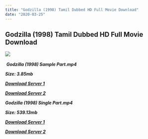 ```yaml
---
title: "Godzilla (1998) Tamil Dubbed HD Full Movie Download"
date: "2020-03-25"
---
```


## Godzilla (1998) Tamil Dubbed HD Full Movie Download

![](https://images.moviebuff.com/8a6880ec-b0fe-45d1-8b10-e1add70275ce?w=1000) 

 _**Godzilla (1998) Sample Part.mp4**_

_**Size: 3.85mb**_

[_**Download Server 1**_](http://du.wetransfer.vip/files/Tamil{5adf554ba90925c4992f0fe8eae1093bfca14c1a880041370a5a335b793ae9c1}20Dubbed{5adf554ba90925c4992f0fe8eae1093bfca14c1a880041370a5a335b793ae9c1}20Movies/Tamil{5adf554ba90925c4992f0fe8eae1093bfca14c1a880041370a5a335b793ae9c1}20Dubbed{5adf554ba90925c4992f0fe8eae1093bfca14c1a880041370a5a335b793ae9c1}20Collections/Godzilla{5adf554ba90925c4992f0fe8eae1093bfca14c1a880041370a5a335b793ae9c1}20Quadrilogy{5adf554ba90925c4992f0fe8eae1093bfca14c1a880041370a5a335b793ae9c1}20Collections/Godzilla{5adf554ba90925c4992f0fe8eae1093bfca14c1a880041370a5a335b793ae9c1}20(1998)/Godzilla{5adf554ba90925c4992f0fe8eae1093bfca14c1a880041370a5a335b793ae9c1}20(1998){5adf554ba90925c4992f0fe8eae1093bfca14c1a880041370a5a335b793ae9c1}20Sample{5adf554ba90925c4992f0fe8eae1093bfca14c1a880041370a5a335b793ae9c1}20HD.mp4)

[_**Download Server 2**_](http://du.wetransfer.vip/files/Tamil{5adf554ba90925c4992f0fe8eae1093bfca14c1a880041370a5a335b793ae9c1}20Dubbed{5adf554ba90925c4992f0fe8eae1093bfca14c1a880041370a5a335b793ae9c1}20Movies/Tamil{5adf554ba90925c4992f0fe8eae1093bfca14c1a880041370a5a335b793ae9c1}20Dubbed{5adf554ba90925c4992f0fe8eae1093bfca14c1a880041370a5a335b793ae9c1}20Collections/Godzilla{5adf554ba90925c4992f0fe8eae1093bfca14c1a880041370a5a335b793ae9c1}20Quadrilogy{5adf554ba90925c4992f0fe8eae1093bfca14c1a880041370a5a335b793ae9c1}20Collections/Godzilla{5adf554ba90925c4992f0fe8eae1093bfca14c1a880041370a5a335b793ae9c1}20(1998)/Godzilla{5adf554ba90925c4992f0fe8eae1093bfca14c1a880041370a5a335b793ae9c1}20(1998){5adf554ba90925c4992f0fe8eae1093bfca14c1a880041370a5a335b793ae9c1}20Sample{5adf554ba90925c4992f0fe8eae1093bfca14c1a880041370a5a335b793ae9c1}20HD.mp4)

_**Godzilla (1998) Single Part.mp4**_

_**Size: 539.13mb**_

[_**Download Server 1**_](http://du.wetransfer.vip/files/Tamil{5adf554ba90925c4992f0fe8eae1093bfca14c1a880041370a5a335b793ae9c1}20Dubbed{5adf554ba90925c4992f0fe8eae1093bfca14c1a880041370a5a335b793ae9c1}20Movies/Tamil{5adf554ba90925c4992f0fe8eae1093bfca14c1a880041370a5a335b793ae9c1}20Dubbed{5adf554ba90925c4992f0fe8eae1093bfca14c1a880041370a5a335b793ae9c1}20Collections/Godzilla{5adf554ba90925c4992f0fe8eae1093bfca14c1a880041370a5a335b793ae9c1}20Quadrilogy{5adf554ba90925c4992f0fe8eae1093bfca14c1a880041370a5a335b793ae9c1}20Collections/Godzilla{5adf554ba90925c4992f0fe8eae1093bfca14c1a880041370a5a335b793ae9c1}20(1998)/Godzilla{5adf554ba90925c4992f0fe8eae1093bfca14c1a880041370a5a335b793ae9c1}20(1998){5adf554ba90925c4992f0fe8eae1093bfca14c1a880041370a5a335b793ae9c1}20Single{5adf554ba90925c4992f0fe8eae1093bfca14c1a880041370a5a335b793ae9c1}20Part{5adf554ba90925c4992f0fe8eae1093bfca14c1a880041370a5a335b793ae9c1}20HD.mp4)

_**[Download Server 2](http://du.wetransfer.vip/files/Tamil{5adf554ba90925c4992f0fe8eae1093bfca14c1a880041370a5a335b793ae9c1}20Dubbed{5adf554ba90925c4992f0fe8eae1093bfca14c1a880041370a5a335b793ae9c1}20Movies/Tamil{5adf554ba90925c4992f0fe8eae1093bfca14c1a880041370a5a335b793ae9c1}20Dubbed{5adf554ba90925c4992f0fe8eae1093bfca14c1a880041370a5a335b793ae9c1}20Collections/Godzilla{5adf554ba90925c4992f0fe8eae1093bfca14c1a880041370a5a335b793ae9c1}20Quadrilogy{5adf554ba90925c4992f0fe8eae1093bfca14c1a880041370a5a335b793ae9c1}20Collections/Godzilla{5adf554ba90925c4992f0fe8eae1093bfca14c1a880041370a5a335b793ae9c1}20(1998)/Godzilla{5adf554ba90925c4992f0fe8eae1093bfca14c1a880041370a5a335b793ae9c1}20(1998){5adf554ba90925c4992f0fe8eae1093bfca14c1a880041370a5a335b793ae9c1}20Single{5adf554ba90925c4992f0fe8eae1093bfca14c1a880041370a5a335b793ae9c1}20Part{5adf554ba90925c4992f0fe8eae1093bfca14c1a880041370a5a335b793ae9c1}20HD.mp4)**_
